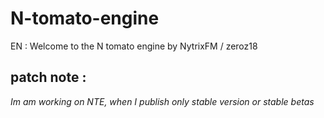 # N-tomato-engine
EN : Welcome to the N tomato engine by NytrixFM / zeroz18

## patch note :
*Im am working on NTE, when I publish only stable version or stable betas*
